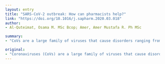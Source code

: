 ```yaml
---
layout: entry
title: "SARS-CoV-2 outbreak: How can pharmacists help?"
link: "https://doi.org/10.1016/j.sapharm.2020.03.018"
author:
- Al-Quteimat, Osama M. MSc Bcop; Amer, Amer Mustafa R. Ph MSc

summary:
- "CoVs are a large family of viruses that cause disorders ranging from mild cold to severe disease. Some of the viruses are zoonotic, meaning they can be transmitted from animals to humans. In December 2019, the world awoke to a new strain of CoV that was named SARS-CoV-2. Other complications related to COVID-19 have been reported in some patients. The pharmacist, as a healthcare practitioner, can play an important role in hindering the spread of the virus. They cause severe acute respiratory syndrome coronaviruses that cause diseases from a mild cold and severe."

original:
- "Coronaviruses (CoVs) are a large family of viruses that cause disorders ranging from a mild cold to severe disease. Some of the CoVs are zoonotic, meaning they can be transmitted from animals to humans. In December 2019, the world awoke to a new zoonotic strain of CoV that was named SARS-CoV-2 (standing for severe acute respiratory syndrome coronavirus 2), which has been classified as a high-consequence infectious disease. In addition, serious complications related to COVID-19 have been reported in some patients. These include acute respiratory distress syndrome, acute renal failure, septic shock and ventilator-associated pneumonia. The pharmacist, as a healthcare practitioner, can play an important role in hindering the spread of COVID-19, and can be an active participant in national and community efforts to fight and contain this outbreak."
---
```


